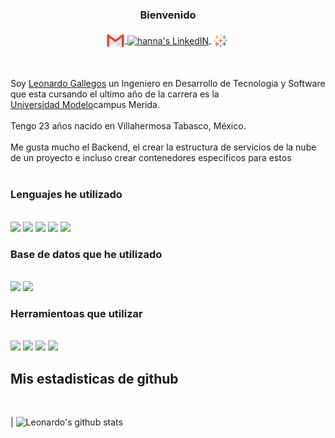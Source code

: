 <H3 align="center">Bienvenido</H3>
<!-- <p align="center"><b> Connect with me<b></p> -->
<p align="center">
<a href="mailto:leonardogallegosmtz@gmail.com">
  <img align="center" alt="hanna's Mail" width="30px" src="https://github.com/Irochiv/Irochiv/blob/main/src/gmail_logo.svg" />
</a>
<a href="https://www.linkedin.com/in/leonardo-gallegos-8764831ba/">
  <img align="center" alt="hanna's LinkedIN" width="30px" src="https://raw.githubusercontent.com/peterthehan/peterthehan/master/assets/linkedin.svg" />
</a>
<a href="https://public.tableau.com/app/profile/leonardo.gallegos">
  <img align="center" alt="hanna's Tableu public" width="30px" src="https://github.com/Irochiv/Irochiv/blob/main/src/tableu_logo.svg" />
</a>
</p>
<br/>



Soy [Leonardo Gallegos](https://github.com/Irochiv) un Ingeniero en Desarrollo de Tecnologia y Software que esta cursando el ultimo año de la carrera es la
<br/>
[Universidad Modelo](https://www.unimodelo.edu.mx/)campus Merida.
<br/><br/>
Tengo 23 años nacido en Villahermosa Tabasco, México.
<br/><br/>
Me gusta mucho el Backend, el crear la estructura de servicios de la nube de un proyecto e incluso crear contenedores especificos para estos 
<br/><br/>

### Lenguajes he utilizado 
<br/>
<a href="https://www.python.org/" title="Python"><img src="https://github.com/hussainweb/hussainweb/blob/main/icons/python.png" /></a>
<a href="https://www.php.net/" title="PHP"><img src="https://github.com/hussainweb/hussainweb/blob/main/icons/php.png" /></a>
<a href="https://en.wikipedia.org/wiki/JavaScript" title="JavaScript"><img src="https://github.com/hussainweb/hussainweb/blob/main/icons/javascript.png" /></a>
<a href="http://csharp.net/" title="C#"><img src="https://github.com/hussainweb/hussainweb/blob/main/icons/csharp.png" /></a>
<a href="https://kotlinlang.org/" title="Kotlin"><img src="https://upload.wikimedia.org/wikipedia/commons/thumb/7/74/Kotlin_Icon.png/600px-Kotlin_Icon.png" width="32" height="auto"/></a>

<br/>

### Base de datos que he utilizado
<br/>
<a href="https://www.mysql.com/" title="MySQL"><img src="https://github.com/hussainweb/hussainweb/blob/main/icons/mysql.png" /></a>
<a href="https://mariadb.org/" title="MariaDB"><img src="https://github.com/hussainweb/hussainweb/blob/main/icons/mariadb.png" /></a>
<br/>

### Herramientoas que utilizar
<br/>
<a href="https://git-scm.com/" title="Git"><img src="https://github.com/hussainweb/hussainweb/blob/main/icons/git.png" /></a>
<a href="https://github.com/" title="GitHub"><img src="https://github.com/hussainweb/hussainweb/blob/main/icons/github.png" /></a>
<a href="https://www.docker.com/" title="Docker"><img src="https://github.com/hussainweb/hussainweb/blob/main/icons/docker.png" /></a>
<a href="https://reactjs.org/" title="React"><img src="https://github.com/hussainweb/hussainweb/blob/main/icons/react.png" /></a>


<br/>

## Mis estadisticas de github
<br/>

| ![Leonardo's github stats](https://github-readme-stats.vercel.app/api?username=Irochiv&show_icons=true&theme=tokyonight) 

